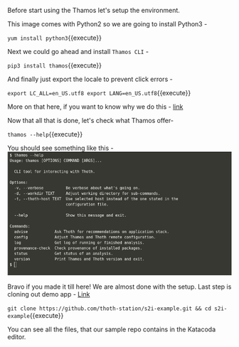 Before start using the Thamos let's setup the environment.

This image comes with Python2 so we are going to install Python3 -

``yum install python3``{{execute}}

Next we could go ahead and install `Thamos CLI` -

``pip3 install thamos``{{execute}}

And finally just export the locale to prevent click errors - 

``export LC_ALL=en_US.utf8 export LANG=en_US.utf8``{{execute}}

More on that here, if you want to know why we do this - [link](http://click.palletsprojects.com/en/5.x/python3/)

Now that all that is done, let's check what Thamos offer-

``thamos --help``{{execute}}

You should see something like this -
![Thamos help](https://raw.githubusercontent.com/saisankargochhayat/katacoda-scenarios/master/thamos-cli/assets/thamos_help.png)

Bravo if you made it till here! We are almost done with the setup. 
Last step is cloning out demo app - [Link](https://github.com/thoth-station/s2i-example)

``git clone https://github.com/thoth-station/s2i-example.git && cd s2i-example``{{execute}}

You can see all the files, that our sample repo contains in the Katacoda editor.